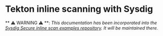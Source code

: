 # Tekton inline scanning with Sysdig

** ⚠ WARNING ⚠ **: _This documentation has been incorporated into the [Sysdig Secure inline scan examples repository](https://github.com/sysdiglabs/secure-inline-scan-examples/tekton). It will be maintained there._

